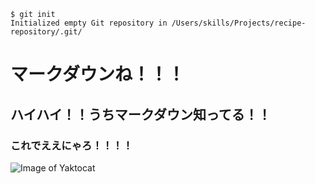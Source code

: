```
$ git init
Initialized empty Git repository in /Users/skills/Projects/recipe-repository/.git/
```

# マークダウンね！！！
## ハイハイ！！うちマークダウン知ってる！！
### これでええにゃろ！！！！
![Image of Yaktocat](https://octodex.github.com/images/yaktocat.png)

